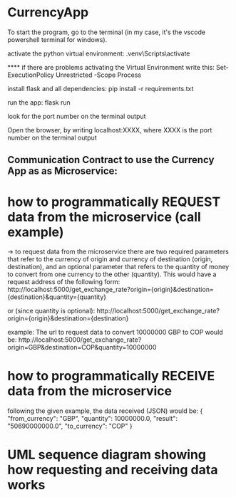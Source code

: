 # CurrencyApp

To start the program, go to the terminal (in my case, it's the vscode powershell terminal for windows).

activate the python virtual environment: .venv\Scripts\activate

**** if there are problems activating the Virtual Environment write this:
Set-ExecutionPolicy Unrestricted -Scope Process

install flask and all dependencies: pip install -r requirements.txt

run the app: flask run 

look for the port number on the terminal output  

Open the browser, by writing localhost:XXXX, where XXXX is the port number on the terminal output  

## Communication Contract to use the Currency App as as Microservice:
# how to programmatically REQUEST data from the microservice (call example)
-> to request data from the microservice there are two required parameters that refer to the currency of origin and currency of destination (origin, destination), and an optional parameter that refers to the quantity of money to convert from one currency to the other (quantity). This would have a request address of the following form:
http://localhost:5000/get_exchange_rate?origin={origin}&destination={destination}&quantity={quantity}

or (since quantity is optional):
http://localhost:5000/get_exchange_rate?origin={origin}&destination={destination}

example:
The url to request data to convert 10000000 GBP to COP would be:
http://localhost:5000/get_exchange_rate?origin=GBP&destination=COP&quantity=10000000

# how to programmatically RECEIVE data from the microservice
following the given example, the data received (JSON) would be:
{
  "from_currency": "GBP",
  "quantity": 10000000.0,
  "result": "50690000000.0",
  "to_currency": "COP"
}

# UML sequence diagram showing how requesting and receiving data works

